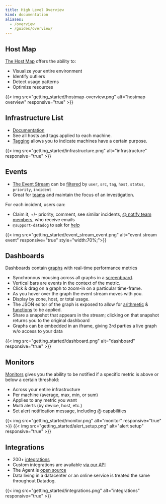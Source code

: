 ```yaml
---
title: High Level Overview
kind: documentation
aliases:
  - /overview
  - /guides/overview/
---
```

## Host Map

[The Host Map](/graphing/infrastructure/hostmap) offers the ability to:  
  * Visualize your entire environment   
  * Identify outliers  
  * Detect usage patterns  
  * Optimize resources  

{{< img src="getting_started/hostmap-overview.png" alt="hostmap overview" responsive="true" >}}

## Infrastructure List

* [Documentation](/graphing/infrastructure)  
* See all hosts and tags applied to each machine.
* [Tagging][15] allows you to indicate machines have a certain purpose.

{{< img src="getting_started/infrastructure.png" alt="infrastructure" responsive="true" >}}

## Events

<!--{{< img src="getting_started/event_stream.png" alt="Event stream" responsive="true" >}}-->

* [The Event Stream](/graphing/event_stream) can be [filtered][8] by `user`, `src`, `tag`, `host`, `status`, `priority`, `incident`
* Great for [teams](/account_management/team) and maintain the focus of an investigation.

For each incident, users can:  
* Claim it, +/- priority, comment, see similar incidents, [@ notify team members](/graphing/event_stream/#@-notifications), who receive emails  
* `@support-datadog` to ask for [help](/help)

{{< img src="getting_started/event_stream_event.png" alt="event stream event" responsive="true" style="width:70%;">}}

## Dashboards
Dashboards contain [graphs][11] with real-time performance metrics

* Synchronous mousing across all graphs in a [screenboard](/graphing/dashboards/screenboard).
* Vertical bars are events in the context of the metric.
* Click & drag on a graph to zoom-in on a particular time-frame.
* As you hover over the graph the event stream moves with you.
* Display by zone, host, or total usage.
* The JSON editor of the graph is exposed to allow for [arithmetic][12] & [functions][13] to be applied.
* Share a snapshot that appears in the stream; clicking on
that snapshot returns you to the original dashboard
* Graphs can be embedded in an iframe, giving 3rd parties a live graph
w/o access to your data

{{< img src="getting_started/dashboard.png" alt="dashboard" responsive="true" >}}

## Monitors
[Monitors][14] gives you the ability to be notified if a specific
metric is above or below a certain threshold:

* Across your entire infrastructure
* Per machine (average, max, min, or sum)
* Applies to any metric you want
* Multi alerts (by device, host, etc.)
* Set alert notification message, including @ capabilities

{{< img src="getting_started/monitor.png" alt="monitor" responsive="true" >}}
{{< img src="getting_started/alert_setup.png" alt="alert setup" responsive="true" >}}

## Integrations
* 200+ [integrations][3]
* Custom integrations are available [via our API][4]
* The Agent is [open source][5]
* Data living in a datacenter or an online service is treated the same throughout Datadog.

{{< img src="getting_started/integrations.png" alt="integrations" responsive="true" >}}

[1]: /agent/
[2]: http://www.datadoghq.com/product/
[3]: http://www.datadoghq.com/integrations/
[4]: /api/
[5]: https://github.com/DataDog/dd-agent/
[8]: https://www.datadoghq.com/blog/filter-datadog-events-stream-pinpoint-events-infrastructure/
[10]: /graphing/infrastructure/hostmap/
[11]: /graphing/
[12]: /graphing/functions/
[13]: https://www.datadoghq.com/blog/rank-filter-performance-monitoring-metrics-top-function/
[14]: /monitors/
[15]: /tagging
